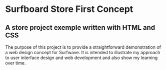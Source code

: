 # Surfboard Store First Concept
## A store project exemple written with HTML and CSS

 The purpose of this project is to provide a straightforward demonstration of a web design concept for Surfwave. It is intended to illustrate my approach to user interface design and web development and also show my learning over time.

